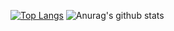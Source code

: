 
[![Top Langs](https://github-readme-stats.vercel.app/api/top-langs/?username=anuraghazra&layout=compact)](https://github.com/Koras02/React-Website-using-stlye)
![Anurag's github stats](https://github-readme-stats.vercel.app/api?username=anuraghazra&show_icons=true&theme=radical)
